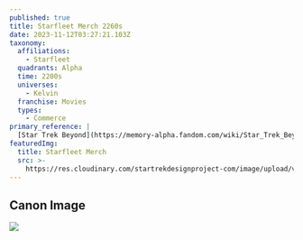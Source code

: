 ```yaml
---
published: true
title: Starfleet Merch 2260s
date: 2023-11-12T03:27:21.103Z
taxonomy:
  affiliations:
    - Starfleet
  quadrants: Alpha
  time: 2200s
  universes:
    - Kelvin
  franchise: Movies
  types:
    - Commerce
primary_reference: |
  [Star Trek Beyond](https://memory-alpha.fandom.com/wiki/Star_Trek_Beyond)
featuredImg:
  title: Starfleet Merch
  src: >-
    https://res.cloudinary.com/startrekdesignproject-com/image/upload/v1699659938/Starfleet-Merch-2260s.png
---
```


## Canon Image

![](https://res.cloudinary.com/startrekdesignproject-com/image/upload/v1699659937/Starfleet-Merch-2260s_ST-Into-Darkness-1.jpg)
